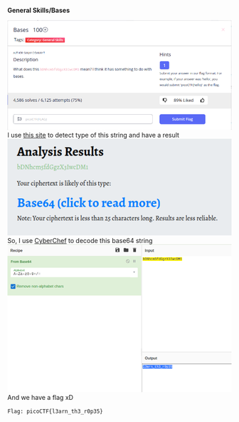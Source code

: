 **General Skills/Bases**

![](problem.png)\
I use [this site](https://www.boxentriq.com/code-breaking/cipher-identifier) to detect type of this string and have a result\
![](a.png)\
So, I use [CyberChef](https://gchq.github.io/CyberChef/) to decode this base64 string 
![](solve.png)\
And we have a flag xD
~~~
Flag: picoCTF{l3arn_th3_r0p35}
~~~
